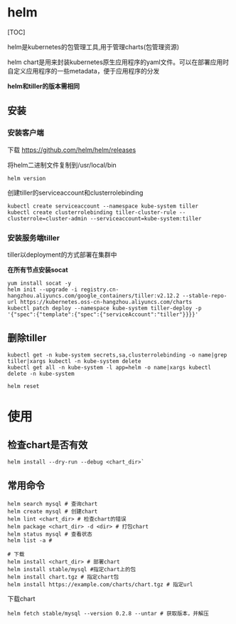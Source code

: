 # helm

[TOC]

helm是kubernetes的包管理工具,用于管理charts(包管理资源)

helm chart是用来封装kubernetes原生应用程序的yaml文件。可以在部署应用时自定义应用程序的一些metadata，便于应用程序的分发

**helm和tiller的版本需相同**

## 安装

### 安装客户端

下载
https://github.com/helm/helm/releases

将helm二进制文件复制到/usr/local/bin
```
helm version
```

创建tiller的serviceaccount和clusterrolebinding
```
kubectl create serviceaccount --namespace kube-system tiller
kubectl create clusterrolebinding tiller-cluster-rule --clusterrole=cluster-admin --serviceaccount=kube-system:tiller
```

### 安装服务端tiller

tiller以deployment的方式部署在集群中

**在所有节点安装socat**

```
yum install socat -y
helm init --upgrade -i registry.cn-hangzhou.aliyuncs.com/google_containers/tiller:v2.12.2 --stable-repo-url https://kubernetes.oss-cn-hangzhou.aliyuncs.com/charts
kubectl patch deploy --namespace kube-system tiller-deploy -p '{"spec":{"template":{"spec":{"serviceAccount":"tiller"}}}}'

```

## 删除tiller
```
kubectl get -n kube-system secrets,sa,clusterrolebinding -o name|grep tiller|xargs kubectl -n kube-system delete
kubectl get all -n kube-system -l app=helm -o name|xargs kubectl delete -n kube-system
```

```helm reset```

# 使用


## 检查chart是否有效

```
helm install --dry-run --debug <chart_dir>`
```

## 常用命令

```
helm search mysql # 查询chart
helm create mysql # 创建chart
helm lint <chart_dir> # 检查chart的错误
helm package <chart_dir> -d <dir> # 打包chart
helm status mysql # 查看状态
helm list -a #

# 下载
helm install <chart_dir> # 部署chart
helm install stable/mysql #指定chart上的包
helm install chart.tgz # 指定chart包
helm install https://example.com/charts/chart.tgz # 指定url
```

下载chart
```
helm fetch stable/mysql --version 0.2.8 --untar # 获取版本，并解压
```
